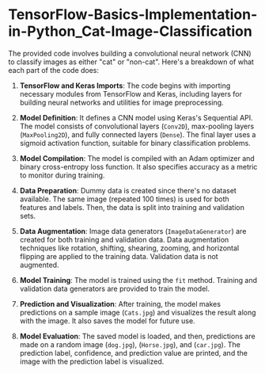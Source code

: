 # TensorFlow-Basics-Implementation-in-Python_Cat-Image-Classification

The provided code involves building a convolutional neural network (CNN) to classify images as either "cat" or "non-cat". Here's a breakdown of what each part of the code does:

1. **TensorFlow and Keras Imports**: The code begins with importing necessary modules from TensorFlow and Keras, including layers for building neural networks and utilities for image preprocessing.

2. **Model Definition**: It defines a CNN model using Keras's Sequential API. The model consists of convolutional layers (`Conv2D`), max-pooling layers (`MaxPooling2D`), and fully connected layers (`Dense`). The final layer uses a sigmoid activation function, suitable for binary classification problems.

3. **Model Compilation**: The model is compiled with an Adam optimizer and binary cross-entropy loss function. It also specifies accuracy as a metric to monitor during training.

4. **Data Preparation**: Dummy data is created since there's no dataset available. The same image (repeated 100 times) is used for both features and labels. Then, the data is split into training and validation sets.

5. **Data Augmentation**: Image data generators (`ImageDataGenerator`) are created for both training and validation data. Data augmentation techniques like rotation, shifting, shearing, zooming, and horizontal flipping are applied to the training data. Validation data is not augmented.

6. **Model Training**: The model is trained using the `fit` method. Training and validation data generators are provided to train the model.

7. **Prediction and Visualization**: After training, the model makes predictions on a sample image (`Cats.jpg`) and visualizes the result along with the image. It also saves the model for future use.

8. **Model Evaluation**: The saved model is loaded, and then, predictions are made on a random image (`dog.jpg`),  (`Horse.jpg`), and  (`car.jpg`). The prediction label, confidence, and prediction value are printed, and the image with the prediction label is visualized.
